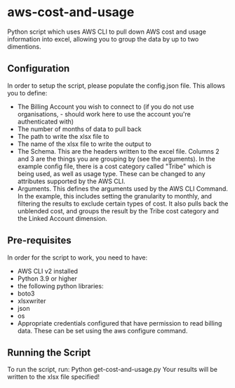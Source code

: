 # aws-cost-and-usage
Python script which uses AWS CLI to pull down AWS cost and usage information into excel, allowing you to group the data by up to two dimentions.

## Configuration
In order to setup the script, please populate the config.json file. This allows you to define:
- The Billing Account you wish to connect to (if you do not use organisations, - should work here to use the account you're authenticated with)
- The number of months of data to pull back
- The path to write the xlsx file to
- The name of the xlsx file to write the output to
- The Schema. This are the headers written to the excel file. Columns 2 and 3 are the things you are grouping by (see the arguments). In the example config file, there is a cost category called "Tribe" which is being used, as well as usage type. These can be changed to any attributes supported by the AWS CLI.
- Arguments. This defines the arguments used by the AWS CLI Command. In the example, this includes setting the granularity to monthly, and filtering the results to exclude certain types of cost. It also pulls back the unblended cost, and groups the result by the Tribe cost category and the Linked Account dimension.

## Pre-requisites
In order for the script to work, you need to have:
- AWS CLI v2 installed
- Python 3.9 or higher
- the following python libraries:
- boto3
- xlsxwriter
- json
- os
- Appropriate credentials configured that have permission to read billing data. These can be set using the aws configure command.

## Running the Script
To run the script, run:
Python get-cost-and-usage.py
Your results will be written to the xlsx file specified!
